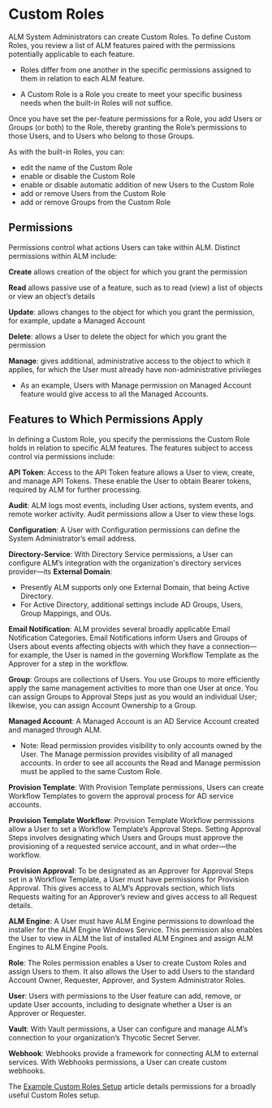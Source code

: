 ﻿[title]: # (Custom Roles)
[tags]: # (Account Lifecycle Manager,ALM,Active Directory,)
[priority]: # (2100)

# Custom Roles

ALM System Administrators can create Custom Roles. To define Custom Roles, you review a list of ALM features paired with the permissions potentially applicable to each feature.

* Roles differ from one another in the specific permissions assigned to them in relation to each ALM feature.

* A Custom Role is a Role you create to meet your specific business needs when the built-in Roles will not suffice.

Once you have set the per-feature permissions for a Role, you add Users or Groups (or both) to the Role, thereby granting the Role’s permissions to those Users, and to Users who belong to those Groups.

As with the built-in Roles, you can:

* edit the name of the Custom Role
* enable or disable the Custom Role
* enable or disable automatic addition of new Users to the Custom Role
* add or remove Users from the Custom Role
* add or remove Groups from the Custom Role

## Permissions

Permissions control what actions Users can take within ALM. Distinct permissions within ALM include:

**Create** allows creation of the object for which you grant the permission

**Read** allows passive use of a feature, such as to read (view) a list of objects or view an object’s details

**Update**: allows changes to the object for which you grant the permission, for example, update a Managed Account

**Delete**: allows a User to delete the object for which you grant the permission

**Manage**: gives additional, administrative access to the object to which it applies, for which the User must already have non-administrative privileges

* As an example, Users with Manage permission on Managed Account feature would give access to all the Managed Accounts. 

## Features to Which Permissions Apply

In defining a Custom Role, you specify the permissions the Custom Role holds in relation to specific ALM features. The features subject to access control via permissions include:

**API Token**: Access to the API Token feature allows a User to view, create, and manage API Tokens. These enable the User to obtain Bearer tokens, required by ALM for further processing.

**Audit**: ALM logs most events, including User actions, system events, and remote worker activity. Audit permissions allow a User to view these logs.

**Configuration**: A User with Configuration permissions can define the System Administrator’s email address.

**Directory-Service**: With Directory Service permissions, a User can configure ALM’s integration with the organization's directory services provider—its **External Domain**:

* Presently ALM supports only one External Domain, that being Active Directory.
* For Active Directory, additional settings include AD Groups, Users, Group Mappings, and OUs.

**Email Notification**: ALM provides several broadly applicable Email Notification Categories. Email Notifications inform Users and Groups of Users about events affecting objects with which they have a connection—for example, the User is named in the governing Workflow Template as the Approver for a step in the workflow.

**Group**: Groups are collections of Users. You use Groups to more efficiently apply the same management activities to more than one User at once. You can assign Groups to Approval Steps just as you would an individual User; likewise, you can assign Account Ownership to a Group.

**Managed Account**: A Managed Account is an AD Service Account created and managed through ALM.

* Note: Read permission provides visibility to only accounts owned by the User. The Manage permission provides visibility of all managed accounts. In order to see all accounts the Read and Manage permission must be applied to the same Custom Role.

**Provision Template**: With Provision Template permissions, Users can create Workflow Templates to govern the approval process for AD service accounts.

**Provision Template Workflow**: Provision Template Workflow permissions allow a User to set a Workflow Template’s Approval Steps. Setting Approval Steps involves designating which Users and Groups must approve the provisioning of a requested service account, and in what order—the workflow.

**Provision Approval**: To be designated as an Approver for Approval Steps set in a Workflow Template, a User must have permissions for Provision Approval. This gives access to ALM’s Approvals section, which lists Requests waiting for an Approver’s review and gives access to all Request details.

**ALM Engine**: A User must have ALM Engine permissions to download the installer for the ALM Engine Windows Service. This permission also enables the User to view in ALM the list of installed ALM Engines and assign ALM Engines to ALM Engine Pools.

**Role**: The Roles permission enables a User to create Custom Roles and assign Users to them. It also allows the User to add Users to the standard Account Owner, Requester, Approver, and System Administrator Roles.

**User**: Users with permissions to the User feature can add, remove, or update User accounts, including to designate whether a User is an Approver or Requester.

**Vault**: With Vault permissions, a User can configure and manage ALM’s connection to your organization’s Thycotic Secret Server.

**Webhook**: Webhooks provide a framework for connecting ALM to external services. With Webhooks permissions, a User can create custom webhooks.

The [Example Custom Roles Setup](custom-roles-ex-table.md) article details permissions for a broadly useful Custom Roles setup.

